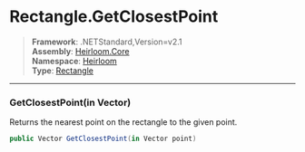 # Rectangle.GetClosestPoint

> **Framework**: .NETStandard,Version=v2.1  
> **Assembly**: [Heirloom.Core][0]  
> **Namespace**: [Heirloom][0]  
> **Type**: [Rectangle][1]  

--------------------------------------------------------------------------------

### GetClosestPoint(in Vector)

Returns the nearest point on the rectangle to the given point.

```cs
public Vector GetClosestPoint(in Vector point)
```

[0]: ..\Heirloom.Core.md
[1]: Heirloom.Rectangle.md
